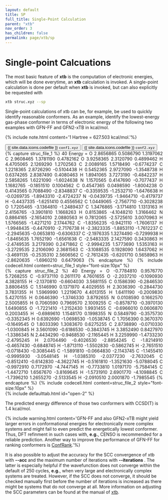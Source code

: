 ```yaml
---
layout: default
title: SP
full_title: Single-Point Calculation
parent: "xtb"
nav_order: 3
has_children: false
permalink: page/xtb/sp
---
```


# Single-point Calcuations

The most basic feature of **xtb** is the computation of electronic energies, which will be done everytime, an **xtb** calculation is invoked.
A single-point calculation is done per default when **xtb** is invoked, but can also explicitly be requested with

```bash
xtb struc.xyz --sp
```

Single-point calculations of xtb can be, for example, be used to quickly identify reasonable conformers. As an example, identify the lowest-energy gas-phase conformer in terms of electronic energy of the following two examples with GFN-FF and GFN2-xTB in kcal/mol.

{% include note.html content='1 Hartree = 627.503 kcal/mol.'%}

<!-- Tab links -->
<div class="tab card">
  <button
    class="tablinks tab-id-1"
    onclick="openTabId(event, 'struc-1', 'tab-id-1')"
    id="open-1">
    {{ site.data.icons.codefile }} <code>conf1.xyz</code>
  </button>
  <button
    class="tablinks tab-id-1"
    onclick="openTabId(event, 'struc-2', 'tab-id-1')">
    {{ site.data.icons.codefile }} <code>conf2.xyz</code>
  </button>
</div>
<!-- Tab content -->
<div id="struc-1" class="tabcontent tab-id-1" style="text-align:justify">
{% capture struc_file_1 %}
40
Energy =
O     2.8656865    0.5086790    1.3197062 
C     2.9608465    1.3781190    0.4782162 
O     3.9258365    2.3120790    0.4899462 
H     4.4705065    2.1269290    1.2702563 
C     2.0089165    1.5718490   -0.6774237 
C     1.2218365    2.8726290   -0.5104438 
H     0.5452365    2.9727090   -1.3548738 
H     0.6374265    2.8387490    0.4080463 
H     1.8941065    3.7273190   -0.4842237 
H     2.5858265    1.6221090   -1.6024638 
N     1.1570565    0.4147690   -0.7077437 
H     1.1682765   -0.1851510    0.1004562 
C     0.4547365    0.0498590   -1.8004238 
O     0.4143565    0.7088490   -2.8348837 
C    -0.3359535   -1.2532710   -1.6476638 
H    -0.0269735   -1.8943310   -2.4724237 
N    -0.0439735   -1.9464710   -0.4179737 
H    -0.4437335   -1.6251410    0.4556562 
C     1.0449065   -2.7567710   -0.3028238 
O     1.7205465   -3.1364810   -1.2489437 
C     1.3476865   -3.1714810    1.1313163 
H     2.4156765   -3.3901810    1.1668263 
H     0.8153865   -4.1048210    1.3166462 
N     0.8864165   -2.1654010    2.0880563 
H     0.7812065   -2.5725610    3.0070963 
H     1.5766565   -1.4271210    2.1744762 
C    -1.8356235   -0.9421110   -1.7606137 
H    -1.9948435   -0.4470910   -2.7176738 
H    -2.3823335   -1.8853110   -1.7612237 
C    -2.2945635   -0.0653810   -0.6306337 
C    -2.1976335    1.3274490   -0.7299938 
H    -1.8465635    1.7652190   -1.6561638 
C    -2.5483335    2.1427590    0.3430863 
H    -2.4749535    3.2179390    0.2471862 
C    -2.9994235    1.5773690    1.5353163 
H    -3.2729535    2.2106090    2.3681563 
C    -3.1088535    0.1928090    1.6437062 
H    -3.4691135   -0.2535310    2.5606562 
C    -2.7612435   -0.6201710    0.5658963 
H    -2.8620635   -1.6960210    0.6479063 
{% endcapture %}
{% include codecell.html content=struc_file_1 style="font-size:10px" %}
</div>
<div id="struc-2" class="tabcontent tab-id-1" style="text-align:justify">
{% capture struc_file_2 %}
40
Energy =
O    -0.7784810    0.9576770    5.7268255 
C    -0.9737110    0.2611170    4.7601655 
O    -2.2037210   -0.1090930    4.3828155 
H    -2.1370810   -0.6604030    3.5681155 
C     0.1586390   -0.2846530    3.8806455 
C     1.5146990    0.1371970    4.4029555 
H     2.3036390   -0.2844730    3.7831355 
H     1.5969990    1.2219670    4.4013155 
H     1.6411190   -0.2009830    5.4270155 
H     0.0646390   -1.3746330    3.8792655 
N     0.0108590    0.1662570    2.5005855 
H     0.7060590    0.7969570    2.1009255 
C    -0.8578710   -0.3970130    1.6490855 
O    -1.7221410   -1.2152430    1.9931455 
C    -0.6966010    0.0606870    0.2003455 
H    -0.6989610    1.1548170    0.1998355 
N     0.5849790   -0.3575730   -0.3352345 
H     0.6392690   -1.0698530   -1.0538745 
C     1.7056390    0.3670370   -0.1649545 
O     1.8033390    1.3083670    0.6275255 
C     2.8738890   -0.0710330   -1.0300845 
H     3.5601090   -0.6186530   -0.3843745 
H     3.3852490    0.8427970   -1.3386345 
N     2.4434290   -0.9468530   -2.1165445 
H     3.2259990   -1.4733230   -2.4795245 
H     2.0704490   -0.4026530   -2.8854245 
C    -1.8214910   -0.4657430   -0.6848745 
H    -1.8713110   -1.5502830   -0.5862745 
H    -2.7651510   -0.0718430   -0.3085445 
C    -1.5891810   -0.0664830   -2.1143745 
C    -1.1455410   -0.9995930   -3.0548145 
H    -1.0385310   -2.0377230   -2.7632045 
C    -0.8512410   -0.6142830   -4.3622745 
H    -0.5161810   -1.3521630   -5.0788045 
C    -0.9972910    0.7172970   -4.7447145 
H    -0.7733810    1.0197170   -5.7584145 
C    -1.4472710    1.6567670   -3.8169645 
H    -1.5731910    2.6901770   -4.1098845 
C    -1.7396210    1.2655270   -2.5133545 
H    -2.0910510    2.0001870   -1.7985545 
{% endcapture %}
{% include codecell.html content=struc_file_2 style="font-size:10px" %}
</div>
{% include defaulttab.html id="open-2" %}

The predicted energy difference of those two conformers with CCSD(T) is 1.4 kcal/mol.

{% include warning.html content='GFN-FF and also GFN2-xTB might yield larger errors in conformational energies for electronically more complex systems and might fail to even predict the energetically lowest conformer. Thus, DFT refinment in such cases with, **e.g.**, CENSO is recommended for a reliable prediction.
Another way to improve the performance of GFN-FF for ranking conformers is [ConfRank](https://pubs.acs.org/doi/10.1021/acs.jcim.4c01524).'%}

It is also possible to adjust the accuracy for the SCC convergence of xtb with **--acc <REAL>** and the maximum number of iterations with **--iterations <Integer>**. The latter is especially helpful if the wavefunction does not converge within the default of 250 cycles, **e.g.**, when very large and electronically complex systems are treated. However, if the SCC does not converge, it should be checked manually first before the number of iterations is increased as there might be systems that do not converge at all.
More information on adjusting the SCC parameters can be found at the manual of [xtb](https://xtb-docs.readthedocs.io/en/latest/sp.html#accuracy-and-iterations).
